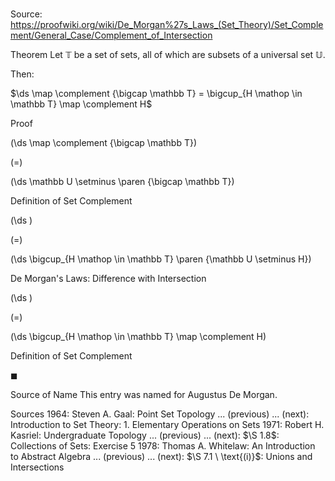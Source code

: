 # 

Source: https://proofwiki.org/wiki/De_Morgan%27s_Laws_(Set_Theory)/Set_Complement/General_Case/Complement_of_Intersection



Theorem
Let $\mathbb T$ be a set of sets, all of which are subsets of a universal set $\mathbb U$.

Then:

$\ds \map \complement {\bigcap \mathbb T} = \bigcup_{H \mathop \in \mathbb T} \map \complement H$


Proof













\(\ds \map \complement {\bigcap \mathbb T}\)

\(=\)







\(\ds \mathbb U \setminus \paren {\bigcap \mathbb T}\)





Definition of Set Complement














\(\ds \)

\(=\)







\(\ds \bigcup_{H \mathop \in \mathbb T} \paren {\mathbb U \setminus H}\)





De Morgan's Laws: Difference with Intersection














\(\ds \)

\(=\)







\(\ds \bigcup_{H \mathop \in \mathbb T} \map \complement H\)





Definition of Set Complement



$\blacksquare$


Source of Name
This entry was named for Augustus De Morgan.


Sources
1964: Steven A. Gaal: Point Set Topology ... (previous) ... (next): Introduction to Set Theory: $1$. Elementary Operations on Sets
1971: Robert H. Kasriel: Undergraduate Topology ... (previous) ... (next): $\S 1.8$: Collections of Sets: Exercise $5$
1978: Thomas A. Whitelaw: An Introduction to Abstract Algebra ... (previous) ... (next): $\S 7.1 \ \text{(i)}$: Unions and Intersections




